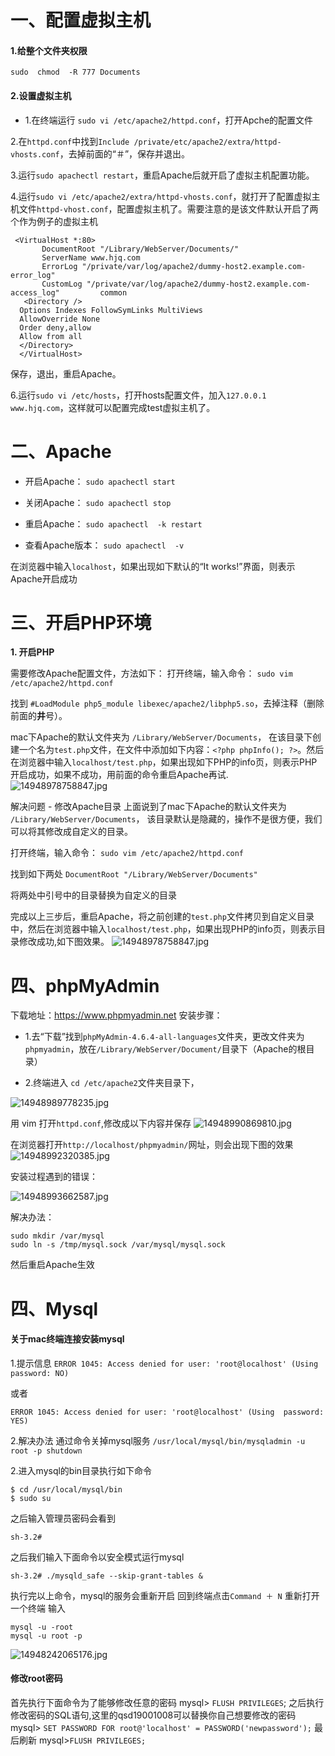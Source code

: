 # 一、配置虚拟主机
#### 1.给整个文件夹权限
```
sudo  chmod  -R 777 Documents 
```

#### 2.设置虚拟主机

- 1.在终端运行 `sudo vi /etc/apache2/httpd.conf`，打开Apche的配置文件 

2.在`httpd.conf`中找到`Include /private/etc/apache2/extra/httpd-vhosts.conf`，去掉前面的“＃”，保存并退出。 

3.运行`sudo apachectl restart`，重启Apache后就开启了虚拟主机配置功能。 

4.运行`sudo vi /etc/apache2/extra/httpd-vhosts.conf`，就打开了配置虚拟主机文件`httpd-vhost.conf`，配置虚拟主机了。需要注意的是该文件默认开启了两个作为例子的虚拟主机

```
 <VirtualHost *:80>
       DocumentRoot "/Library/WebServer/Documents/"
       ServerName www.hjq.com
       ErrorLog "/private/var/log/apache2/dummy-host2.example.com-error_log"
       CustomLog "/private/var/log/apache2/dummy-host2.example.com-access_log"         common
   <Directory />
  Options Indexes FollowSymLinks MultiViews
  AllowOverride None
  Order deny,allow 
  Allow from all 
  </Directory>
  </VirtualHost>
```
保存，退出，重启Apache。

6.运行`sudo vi /etc/hosts`，打开hosts配置文件，加入`127.0.0.1 www.hjq.com`，这样就可以配置完成test虚拟主机了。

# 二、Apache
- 开启Apache：
`sudo apachectl start`

- 关闭Apache：
`sudo apachectl stop`

- 重启Apache：
`sudo apachectl  -k restart`

- 查看Apache版本：
`sudo apachectl  -v`

在浏览器中输入`localhost`，如果出现如下默认的“It works!”界面，则表示Apache开启成功

# 三、开启PHP环境
**1. 开启PHP**
 
需要修改Apache配置文件，方法如下：
打开终端，输入命令：
`sudo vim /etc/apache2/httpd.conf`

找到
`#LoadModule php5_module libexec/apache2/libphp5.so`，去掉注释（删除前面的**井**号）。

mac下Apache的默认文件夹为
`/Library/WebServer/Documents`，
在该目录下创建一个名为`test.php`文件，在文件中添加如下内容：`<?php phpInfo(); ?>`。然后在浏览器中输入`localhost/test.php`，如果出现如下PHP的info页，则表示PHP开启成功，如果不成功，用前面的命令重启Apache再试.
![14948978758847.jpg](http://upload-images.jianshu.io/upload_images/678898-c2eee4c00aa60b2d.jpg?imageMogr2/auto-orient/strip%7CimageView2/2/w/1240)


解决问题 - 修改Apache目录
上面说到了mac下Apache的默认文件夹为
`/Library/WebServer/Documents`，
该目录默认是隐藏的，操作不是很方便，我们可以将其修改成自定义的目录。

打开终端，输入命令：
`sudo vim /etc/apache2/httpd.conf`

找到如下两处
`DocumentRoot "/Library/WebServer/Documents"`

将两处中引号中的目录替换为自定义的目录

完成以上三步后，重启Apache，将之前创建的`test.php`文件拷贝到自定义目录中，然后在浏览器中输入`localhost/test.php`，如果出现PHP的info页，则表示目录修改成功,如下图效果。
![14948978758847.jpg](http://upload-images.jianshu.io/upload_images/678898-9ee71d3090d54bef.jpg?imageMogr2/auto-orient/strip%7CimageView2/2/w/1240)

# 四、phpMyAdmin
下载地址：https://www.phpmyadmin.net
安装步骤：

- 1.去“下载”找到`phpMyAdmin-4.6.4-all-languages`文件夹，更改文件夹为`phpmyadmin`，放在`/Library/WebServer/Document/`目录下（Apache的根目录）

- 2.终端进入 `cd /etc/apache2`文件夹目录下，

![14948989778235.jpg](http://upload-images.jianshu.io/upload_images/678898-1d5c367e1281966e.jpg?imageMogr2/auto-orient/strip%7CimageView2/2/w/1240)

用 vim 打开`httpd.conf`,修改成以下内容并保存
![14948990869810.jpg](http://upload-images.jianshu.io/upload_images/678898-c073f14e85ae3ac4.jpg?imageMogr2/auto-orient/strip%7CimageView2/2/w/1240)

在浏览器打开`http://localhost/phpmyadmin/`网址，则会出现下图的效果
![14948992320385.jpg](http://upload-images.jianshu.io/upload_images/678898-efa33ea1523ab2dc.jpg?imageMogr2/auto-orient/strip%7CimageView2/2/w/1240)

安装过程遇到的错误：

![14948993662587.jpg](http://upload-images.jianshu.io/upload_images/678898-68fa9230fd709f62.jpg?imageMogr2/auto-orient/strip%7CimageView2/2/w/1240)

解决办法：

```
sudo mkdir /var/mysql
sudo ln -s /tmp/mysql.sock /var/mysql/mysql.sock
```
然后重启Apache生效

# 四、Mysql
#### 关于mac终端连接安装mysql
1.提示信息
`ERROR 1045: Access denied for user: 'root@localhost' (Using 
password: NO)`

或者

`ERROR 1045: Access denied for user: 'root@localhost' (Using 
password: YES)`

2.解决办法
通过命令关掉mysql服务
`/usr/local/mysql/bin/mysqladmin -u root -p shutdown`

2.进入mysql的bin目录执行如下命令

```
$ cd /usr/local/mysql/bin
$ sudo su  
```

之后输入管理员密码会看到

`sh-3.2# `

之后我们输入下面命令以安全模式运行mysql

```
sh-3.2# ./mysqld_safe --skip-grant-tables &
```

执行完以上命令，mysql的服务会重新开启
回到终端点击`Command ＋ N` 重新打开一个终端 
输入
```
mysql -u -root
mysql -u root -p
```

![14948242065176.jpg](http://upload-images.jianshu.io/upload_images/678898-003ed0870dc3ba73.jpg?imageMogr2/auto-orient/strip%7CimageView2/2/w/1240)

#### 修改root密码 
首先执行下面命令为了能够修改任意的密码
mysql> `FLUSH PRIVILEGES`;
之后执行修改密码的SQL语句,这里的qsd19001008可以替换你自己想要修改的密码
mysql> `SET PASSWORD FOR root@'localhost' = PASSWORD('newpassword');`
最后刷新
mysql>`FLUSH PRIVILEGES;`